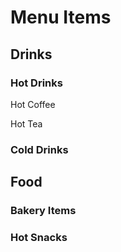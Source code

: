 # Menu Items

## **Drinks**

### Hot Drinks

Hot Coffee

Hot Tea

### Cold Drinks


## **Food**

### Bakery Items

### Hot Snacks 